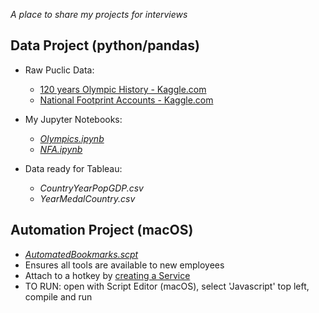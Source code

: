 *A place to share my projects for interviews*    
  
  
  
## Data Project (python/pandas)
- Raw Puclic Data:
  -  [120 years Olympic History - Kaggle.com](https://www.kaggle.com/heesoo37/120-years-of-olympic-history-athletes-and-results)  
  -  [National Footprint Accounts - Kaggle.com](https://www.kaggle.com/footprintnetwork/national-footprint-accounts-2018)  
  
- My Jupyter Notebooks:
  -  *[Olympics.ipynb](https://github.com/smithwithatypo/InterviewProject/blob/master/Olympics.ipynb)*  
  -  *[NFA.ipynb](https://github.com/smithwithatypo/InterviewProject/blob/master/NFA.ipynb)*  
  
- Data ready for Tableau:
  -  *CountryYearPopGDP.csv*  
  -  *YearMedalCountry.csv*
  
  
## Automation Project (macOS)
-  *[AutomatedBookmarks.scpt](https://github.com/smithwithatypo/InterviewProject/blob/master/AutomatedBookmarks.applescript)* 
-  Ensures all tools are available to new employees
-  Attach to a hotkey by [creating a Service](https://developer.apple.com/library/archive/documentation/LanguagesUtilities/Conceptual/MacAutomationScriptingGuide/MakeaSystem-WideService.html)
-  TO RUN: open with Script Editor (macOS), select 'Javascript' top left, compile and run 

